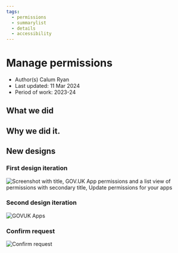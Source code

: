 ```yaml
---
tags:
  - permissions
  - summarylist
  - details
  - accessibility
---
```


# Manage permissions
- Author(s) Calum Ryan
- Last updated: 11 Mar 2024
- Period of work: 2023-24
 
## What we did

## Why we did it.

## New designs
### First design iteration
![Screenshot with title, GOV.UK App permissions and a list view of permissions with secondary title, Update permissions for your apps](https://github.com/dxw/gds-publishing/assets/2226904/c967def1-376f-4893-aa1e-2d8cf178b67a)

### Second design iteration
![GOVUK Apps](https://github.com/dxw/gds-publishing/assets/2226904/8605892f-6a54-4c9d-9a28-ef1039fa177c)

### Confirm request
![Confirm request](https://github.com/dxw/gds-publishing/assets/2226904/5ae87e43-e659-427e-9bc1-861532820091)
